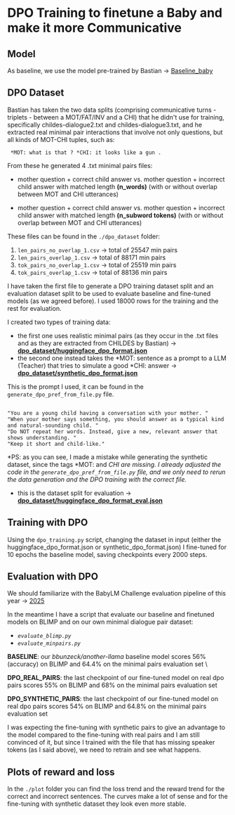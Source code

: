 # DPO Training to finetune a Baby and make it more Communicative

## Model

As baseline, we use the model pre-trained by Bastian -> [Baseline_baby](https://huggingface.co/bbunzeck/another-llama)

## DPO Dataset

Bastian has taken the two data splits (comprising communicative turns - triplets - between a MOT/FAT/INV and a CHI) that he didn't use for training,
specifically childes-dialogue2.txt and childes-dialogue3.txt, and he extracted real minimal pair interactions that involve not only questions, but all kinds of MOT-CHI tuples, such as: 
<pre><code> *MOT: what is that ? *CHI: it looks like a gun .</code></pre>

From these he generated 4 .txt minimal pairs files: 

- mother question + correct child answer vs. mother question + incorrect child answer with matched length **(n_words)** (with or without overlap between MOT and CHI utterances)

- mother question + correct child answer vs. mother question + incorrect child answer with matched length **(n_subword tokens)** (with or without overlap between MOT and CHI utterances)


These files can be found in the `./dpo_dataset` folder:

1. `len_pairs_no_overlap_1.csv` -> total of 25547 min pairs
2. `len_pairs_overlap_1.csv` -> total of 88171 min pairs
3. `tok_pairs_no_overlap_1.csv` -> total of 25519 min pairs
4. `tok_pairs_overlap_1.csv` -> total of 88136 min pairs


I have taken the first file to generate a DPO training dataset split and an evaluation dataset split to be used to evaluate baseline and fine-tuned models (as we agreed before).
I used 18000 rows for the training and the rest for evaluation.

I created two types of training data:

- the first one uses realistic minimal pairs (as they occur in the .txt files and as they are extracted from CHILDES by Bastian) -> [**dpo_dataset/huggingface_dpo_format.json**](https://huggingface.co/datasets/fpadovani/child-dpo-preferences)
- the second one instead takes the *MOT: sentence as a prompt to a LLM (Teacher) that tries to simulate a good *CHI: answer -> [**dpo_dataset/synthetic_dpo_format.json**](https://huggingface.co/datasets/fpadovani/child-dpo-preferences-synthetic)


This is the prompt I used, it can be found in the `generate_dpo_pref_from_file.py` file.


<pre><code>
"You are a young child having a conversation with your mother. "
"When your mother says something, you should answer as a typical kind and natural-sounding child. "
"Do NOT repeat her words. Instead, give a new, relevant answer that shows understanding. "
"Keep it short and child-like."
</code></pre>


*PS: as you can see, I made a mistake while generating the synthetic dataset, since the tags *MOT: and *CHI are missing. I already adjusted the code in the `generate_dpo_pref_from_file.py` file, and we only need to rerun the data generation and the DPO training with the correct file.*


- this is the dataset split for evaluation -> [**dpo_dataset/huggingface_dpo_format_eval.json**](https://huggingface.co/datasets/fpadovani/child-dpo-preferences-eval)
  

## Training with DPO
Using the `dpo_training.py` script, changing the dataset in input (either the huggingface_dpo_format.json or synthetic_dpo_format.json) I fine-tuned for 10 epochs the baseline model, saving checkpoints every 2000 steps. 

## Evaluation with DPO
We should familiarize with the BabyLM Challenge evaluation pipeline of this year -> [2025](https://github.com/babylm/evaluation-pipeline-2025)

In the meantime I have a script that evaluate our baseline and finetuned models on BLIMP and on our own minimal dialogue pair dataset:

- *`evaluate_blimp.py`* 
- *`evaluate_minpairs.py`*

**BASELINE**: our *bbunzeck/another-llama* baseline model scores 56% (accuracy) on BLIMP and 64.4% on the minimal pairs evaluation set \

**DPO_REAL_PAIRS**: the last checkpoint of our fine-tuned model on real dpo pairs scores 55% on BLIMP and 68% on the minimal pairs evaluation set 

**DPO_SYNTHETIC_PAIRS**: the last checkpoint of our fine-tuned model on real dpo pairs scores 54% on BLIMP and 64.8% on the minimal pairs evaluation set

I was expecting the fine-tuning with synthetic pairs to give an advantage to the model compared to the fine-tuning with real pairs and I am still convinced of it, but since I trained with the file that has missing speaker tokens (as I said above), we need to retrain and see what happens. 

## Plots of reward and loss 
In the `./plot` folder you can find the loss trend and the reward trend for the correct and incorrect sentences. 
The curves make a lot of sense and for the fine-tuning with synthetic dataset they look even more stable. 



